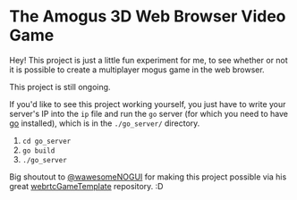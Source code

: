 # The Amogus 3D Web Browser Video Game

Hey! This project is just a little fun experiment for me, to see whether or not it is possible to create a multiplayer mogus game in the web browser.

This project is still ongoing.

If you'd like to see this project working yourself, you just have to write your server's IP into the `ip` file and run the `go` server (for which you need to have [go](https://golang.org/) installed), which is in the `./go_server/` directory.

1. `cd go_server`
2. `go build`
3. `./go_server`

Big shoutout to [@wawesomeNOGUI](https://github.com/wawesomeNOGUI/) for making this project possible via his great [webrtcGameTemplate](https://github.com/wawesomeNOGUI/webrtcGameTemplate) repository. :D
